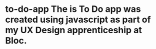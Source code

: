 # to-do-app The is To Do app was created using javascript as part of my UX Design apprenticeship at Bloc.

